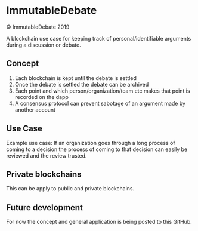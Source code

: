 # ImmutableDebate
© ImmutableDebate 2019

A blockchain use case for keeping track of personal/identifiable arguments during a discussion or debate.

## Concept
1. Each blockchain is kept until the debate is settled
2. Once the debate is settled the debate can be archived
3. Each point and which person/organization/team etc makes that point is recorded on the dapp
4. A consensus protocol can prevent sabotage of an argument made by another account

## Use Case
Example use case: If an organization goes through a long process of coming to a decision the process of coming to that decision
can easily be reviewed and the review trusted.

## Private blockchains
This can be apply to public and private blockchains.


## Future development
For now the concept and general application is being posted to this GitHub.

